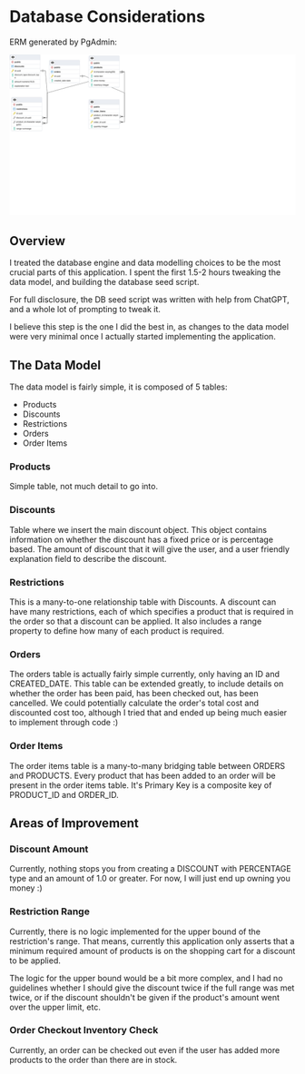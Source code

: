 # Database Considerations

ERM generated by PgAdmin:

![Database ERM](ERM.png 'Database ERM')

## Overview

I treated the database engine and data modelling choices to be the most crucial parts of this application. I spent the first 1.5-2 hours tweaking the data model, and building the database seed script.

For full disclosure, the DB seed script was written with help from ChatGPT, and a whole lot of prompting to tweak it.

I believe this step is the one I did the best in, as changes to the data model were very minimal once I actually started implementing the application.

## The Data Model

The data model is fairly simple, it is composed of 5 tables:

- Products
- Discounts
- Restrictions
- Orders
- Order Items

### Products

Simple table, not much detail to go into.

### Discounts

Table where we insert the main discount object. This object contains information on whether the discount has a fixed price or is percentage based. The amount of discount that it will give the user, and a user friendly explanation field to describe the discount.

### Restrictions

This is a many-to-one relationship table with Discounts. A discount can have many restrictions, each of which specifies a product that is required in the order so that a discount can be applied. It also includes a range property to define how many of each product is required.

### Orders

The orders table is actually fairly simple currently, only having an ID and CREATED_DATE. This table can be extended greatly, to include details on whether the order has been paid, has been checked out, has been cancelled. We could potentially calculate the order's total cost and discounted cost too, although I tried that and ended up being much easier to implement through code :)

### Order Items

The order items table is a many-to-many bridging table between ORDERS and PRODUCTS. Every product that has been added to an order will be present in the order items table. It's Primary Key is a composite key of PRODUCT_ID and ORDER_ID.

## Areas of Improvement

### Discount Amount

Currently, nothing stops you from creating a DISCOUNT with PERCENTAGE type and an amount of 1.0 or greater. For now, I will just end up owning you money :)

### Restriction Range

Currently, there is no logic implemented for the upper bound of the restriction's range. That means, currently this application only asserts that a minimum required amount of products is on the shopping cart for a discount to be applied.

The logic for the upper bound would be a bit more complex, and I had no guidelines whether I should give the discount twice if the full range was met twice, or if the discount shouldn't be given if the product's amount went over the upper limit, etc.

### Order Checkout Inventory Check

Currently, an order can be checked out even if the user has added more products to the order than there are in stock.
